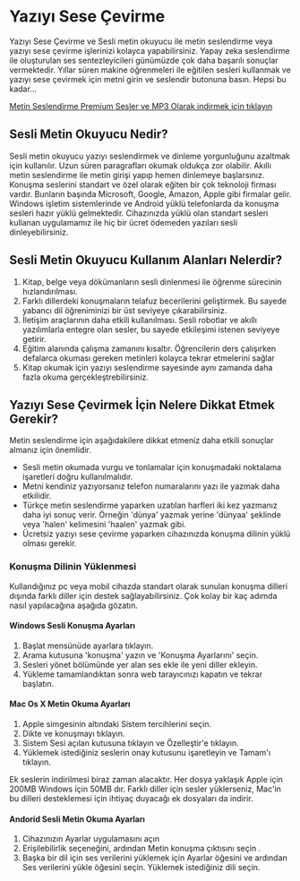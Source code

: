 <h1>Yazıyı Sese Çevirme</h1>

<p>Yazıyı Sese Çevirme ve Sesli metin okuyucu ile metin seslendirme veya yazıyı sese çevirme işlerinizi kolayca yapabilirsiniz. Yapay zeka seslendirme ile oluşturulan ses sentezleyicileri günümüzde çok daha başarılı sonuçlar vermektedir. Yıllar süren makine öğrenmeleri ile eğitilen sesleri kullanmak ve yazıyı sese çevirmek için metni girin ve seslendir butonuna basın. Hepsi bu kadar...</p>

<a href="https://seslimetin.com">Metin Seslendirme Premium Sesler ve MP3 Olarak indirmek için tıklayın </a>

<h2>
      Sesli Metin Okuyucu Nedir?
    </h2>
    <p>
      Sesli metin okuyucu yazıyı seslendirmek ve dinleme yorgunluğunu azaltmak için kullanılır. Uzun süren paragrafları
      okumak oldukça zor olabilir. Akıllı metin seslendirme ile metin girişi yapıp hemen dinlemeye başlarsınız. Konuşma
      seslerini standart ve özel olarak eğiten bir çok teknoloji firması vardır. Bunların başında Microsoft, Google,
      Amazon, Apple gibi firmalar gelir. Windows işletim sistemlerinde ve Android yüklü telefonlarda da konuşma sesleri
      hazır yüklü gelmektedir. Cihazınızda yüklü olan standart sesleri kullanan uygulamamız ile hiç bir ücret ödemeden
      yazıları sesli dinleyebilirsiniz.
    </p>
    <h2>Sesli Metin Okuyucu Kullanım Alanları Nelerdir?</h2>
    <ol>
      <li>Kitap, belge veya dökümanların sesli dinlenmesi ile öğrenme sürecinin hızlandırılması.</li>
      <li>Farklı dillerdeki konuşmaların telafuz becerilerini geliştirmek. Bu sayede yabancı dil
        öğreniminizi bir üst seviyeye çıkarabilirsiniz.</li>
      <li>İletişim araçlarının daha etkili kullanılması. Sesli robotlar ve akıllı yazılımlarla entegre olan
        sesler, bu sayede etkileşimi istenen seviyeye getirir.</li>
      <li>Eğitim alanında çalışma zamanını kısaltır. Öğrencilerin ders çalışırken defalarca okuması gereken
        metinleri kolayca tekrar etmelerini sağlar</li>
      <li>Kitap okumak için yazıyı seslendirme sayesinde aynı zamanda daha fazla okuma
        gerçekleştrebilirsiniz. </li>
    </ol>
    <h2>Yazıyı Sese Çevirmek İçin Nelere Dikkat Etmek Gerekir?</h2>
    <p>Metin seslendirme için aşağıdakilere dikkat etmeniz daha etkili sonuçlar almanız için önemlidir.</p>
    <ul>
      <li>Sesli metin okumada vurgu ve tonlamalar için konuşmadaki noktalama işaretleri doğru
        kullanılmalıdır.</li>
      <li>Metni kendiniz yazıyorsanız telefon numaralarını yazı ile yazmak daha etkilidir.</li>
      <li>Türkçe metin seslendirme yaparken uzatılan harfleri iki kez yazmanız daha iyi sonuç verir.
        Örneğin 'dünya' yazmak yerine 'dünyaa' şeklinde veya 'halen' kelimesini 'haalen' yazmak gibi.</li>
      <li>Ücretsiz yazıyı sese çevirme yaparken cihazınızda konuşma dilinin yüklü olması gerekir.</li>
    </ul>
    <h3>Konuşma Dilinin Yüklenmesi</h3>
    <p>Kullandığınız pc veya mobil cihazda standart olarak sunulan konuşma dilleri dışında farklı diller için destek
      sağlayabilirsiniz. Çok kolay bir kaç adımda nasıl yapılacağına aşağıda gözatın.</p>
        <h4>
          Windows Sesli Konuşma Ayarları
        </h4>
        <ol>
          <li>Başlat mensünüde ayarlara tıklayın.</li>
          <li>Arama kutusuna 'konuşma' yazın ve 'Konuşma Ayarlarını' seçin.</li>
          <li>Sesleri yönet bölümünde yer alan ses ekle ile yeni diller ekleyin.</li>
          <li>Yükleme tamamlandıktan sonra web tarayıcınızı kapatın ve tekrar başlatın.</li>
        </ol>
        <h4>Mac Os X Metin Okuma Ayarları</h4>
        <ol>
          <li>Apple simgesinin altındaki Sistem tercihlerini seçin.</li>
          <li>Dikte ve konuşmayı tıklayın.</li>
          <li>Sistem Sesi açılan kutusuna tıklayın ve Özelleştir'e tıklayın.</li>
          <li>Yüklemek istediğiniz seslerin onay kutusunu işaretleyin ve Tamam'ı tıklayın.</li>
        </ol>
        <p>Ek seslerin indirilmesi biraz zaman alacaktır. Her dosya yaklaşık Apple için 200MB Windows için 50MB dır.
          Farklı diller için sesler yüklerseniz, Mac'in bu dilleri desteklemesi için ihtiyaç duyacağı ek dosyaları da
          indirir.</p>
        <h4>Andorid Sesli Metin Okuma Ayarları</h4>
        <ol>
          <li>Cihazınızın Ayarlar uygulamasını açın </li>
          <li>Erişilebilirlik seçeneğini, ardından Metin konuşma çıktısını seçin .</li>
          <li>Başka bir dil için ses verilerini yüklemek için Ayarlar öğesini ve ardından Ses verilerini
            yükle öğesini seçin. Yüklemek istediğiniz dili seçin.</li>
        </ol>
